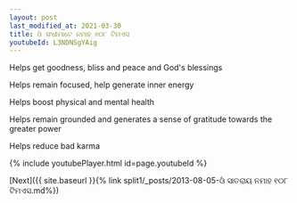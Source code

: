```yaml
---
layout: post
last_modified_at: 2021-03-30
title: ଓଁ ସଂଧୀମାଟେ ନମାହ ୧୦୮ ଟିମଏସ
youtubeId: L3NDNSgYAig
---
```

 
 
Helps get goodness, bliss and peace and God's blessings
 
Helps remain focused, help generate inner energy 
 
Helps boost physical and mental health 
 
Helps remain grounded and generates a sense of gratitude towards the greater power 
 
Helps reduce bad karma
 
 
 
 


{% include youtubePlayer.html id=page.youtubeId %}
 
[Next]({{ site.baseurl }}{% link  split1/_posts/2013-08-05-ଓଁ ସାତରାୟ ନମାହ ୧୦୮ ଟିମଏସ.md%})
 
